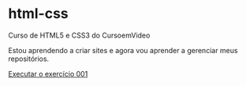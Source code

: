 # html-css
 Curso de HTML5 e CSS3 do CursoemVideo
 
 Estou aprendendo a criar sites e agora vou aprender a gerenciar meus repositórios.

 <a href="https://viniciussetorio.github.io/html-css/exercicios/ex001/index.html">Executar o exercício 001</a>